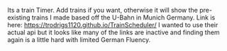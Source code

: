 Its a train Timer. Add trains if you want, otherwise it will show the pre-existing trains I made based off the U-Bahn in Munich Germany.
Link is here: https://trodrigs1120.github.io/TrainScheduler/
I wanted to use their actual api but it looks like many of the links are inactive and finding them again is a little hard with limited German Fluency.
